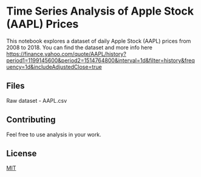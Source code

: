 # Time Series Analysis of Apple Stock (AAPL) Prices

This notebook explores a dataset of daily Apple Stock (AAPL) prices from 2008 to 2018. You can find the dataset and more info here https://finance.yahoo.com/quote/AAPL/history?period1=1199145600&period2=1514764800&interval=1d&filter=history&frequency=1d&includeAdjustedClose=true

## Files

Raw dataset - AAPL.csv

## Contributing

Feel free to use analysis in your work.

## License
[MIT](https://choosealicense.com/licenses/mit/)